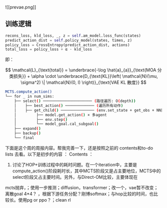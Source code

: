 ![[prevae.png]]


## 训练逻辑

```python
recons_loss, kld_loss, _, z = self.am_model.loss_func(states)
predict_action_dist = self.policy_model(states, times, z)
policy_loss = CrossEntropy(predict_action_dist, actions)
total_loss = policy_loss + α ⋅ kld_loss
```

即：

$$
\mathcal{L}_{\text{total}} = \underbrace{-\log \hat{a}_{a}}_{\text{MOA 分类损失}} + \alpha \cdot \underbrace{D_{\text{KL}}\left( \mathcal{N}(\mu, \sigma^2) \| \mathcal{N}(0, I) \right)}_{\text{VAE KL 散度}}
$$


```bash
MCTS.compute_action()
└── for _ in num_sims:
    ├── select() ────────────────────── (路径遍历: O(depth))
    │    ├── best_action() ───────────── (遍历所有动作)
    │    ├── get_child() ─────────────── (env.set_state + get_obs + NN推理)
    │         ├── model.get_action() × 多agent
    │         ├── env.step()
    │         └── model_goal.cal_subgoal()
    ├── expand()
    ├── backup()
    └── final

```


下面是这个周的周报内容。帮我完善一下，还是按照之前的 contents和to-do lists 去看。以下是初步的内容 ：
Contents ： 
1. 讨论了HOP+训练过程中的耗时问题。在一个iteration中，主要是 compute_action()阶段耗时长，其中MCTS阶段又是占主要地位，MCTS中的select阶段又占主要时间。另外，与Direct-OM比较，主要体现在


mcts抛弃，；使用一步推测；diffusion，transformer；改一个，vae暂不改变；离散goal 4*4？ ，根据下游任务分配？刚博softmax；与hop比较的时间，也比较长。使用pg or ppo？；clean rl